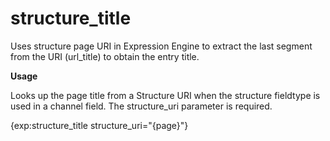 structure_title
===============

Uses structure page URI in Expression Engine to extract the last segment from the URI (url_title) to obtain the entry title.

**Usage**

Looks up the page title from a Structure URI when the structure fieldtype is used in a channel field. The structure_uri parameter is required.

{exp:structure_title structure_uri="{page}"}